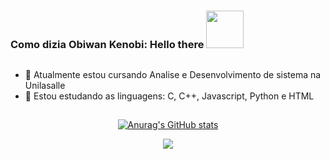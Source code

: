 <h1 align="center">
  

 
 ### Como dizia Obiwan Kenobi: Hello there <img src="https://media3.giphy.com/media/v1.Y2lkPTc5MGI3NjExNTFlMjJmZWNmOWMxM2ZjM2RhMTcxOWQ1ZTQxNjAwY2UyODcyZjY1NyZlcD12MV9pbnRlcm5hbF9naWZzX2dpZklkJmN0PXM/sVFimSaeVvuThId1DM/giphy.gif" width=60>
  
</h1>

##

- 🌱 Atualmente estou cursando Analise e Desenvolvimento de sistema na Unilasalle
- 📖 Estou estudando as linguagens: C, C++, Javascript, Python e HTML 

##

<div align="center">
  
 [![Anurag's GitHub stats](https://github-readme-stats.vercel.app/api?username=kaliztro&count_private=true&show_icons=true&theme=dark)](https://github.com/anuraghazra/github-readme-stats)
  
  
 <link rel="stylesheet" href="https://cdn.jsdelivr.net/gh/devicons/devicon@v2.15.1/devicon.min.css">
          
  
 <a href="https://discord.gg/WqmX4gXKkX" target="_blank"><img src="https://img.shields.io/badge/Discord-7289DA?style=for-the-badge&logo=discord&logoColor=white" target="_blank"></a> 
 
<!-- ![Snake animation](https://github.com/kaliztro/kaliztro/blob/output/github-contribution-grid-snake.svg) -->  <!-- mudar a cor da cobrinha -->
  
</div>


 
 
<!--
**kaliztro/kaliztro** is a ✨ _special_ ✨ repository because its `README.md` (this file) appears on your GitHub profile.

Here are some ideas to get you started:

- 🔭 I’m currently working on ...
- 🌱 I’m currently learning ...
- 👯 I’m looking to collaborate on ...
- 🤔 I’m looking for help with ...
- 💬 Ask me about ...
- 📫 How to reach me: ...
- 😄 Pronouns: ...
- ⚡ Fun fact: ...
-->
